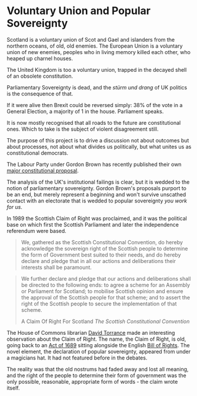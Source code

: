 # Voluntary Union and Popular Sovereignty

Scotland is a voluntary union of Scot and Gael and islanders from the northern oceans, of old, old enemies. The European Union is a voluntary union of new enemies, peoples who in living memory killed each other, who heaped up charnel houses.

The United Kingdom is too a voluntary union, trapped in the decayed shell of an obsolete constitution.

<span class="newthought">Parliamentary Sovereignty</span> is dead, and the *stürm und drang* of UK politics is the consequence of that.

If it were alive then Brexit could be reversed simply: 38% of the vote in a General Election, a majority of 1 in the house. Parliament speaks.

It is now mostly recognised that all roads to the future are constitutional ones. Which to take is the subject of violent disagreement still.

The purpose of this project is to drive a discussion not about outcomes but about processes, not about what divides us politically, but what unites us as constitutional democrats.

The Labour Party under Gordon Brown has recently published their own [major constitutional proposal](https://labour.org.uk/wp-content/uploads/2022/12/Commission-on-the-UKs-Future.pdf).

The analysis of the UK's institutional failings is clear, but it is wedded to the notion of parliamentary sovereignty. Gordon Brown's proposals purport to be an end, but merely represent a beginning and won't survive unscathed contact with an electorate that is wedded to popular sovereignty *you work for us*.

In 1989 the Scottish Claim of Right was proclaimed, and it was the political base on which first the Scottish Parliament and later the independence referendum were based.

<div class="epigraph"><blockquote><p>We, gathered as the Scottish Constitutional Convention, do hereby acknowledge the
sovereign right of the Scottish people to determine the form of Government best suited to their needs, and do hereby declare and pledge that in all our actions and deliberations their
interests shall be paramount.</p></blockquote></div>
<div class="epigraph"><blockquote><p>We further declare and pledge that our actions and deliberations shall be directed to the following ends: to agree a scheme for an Assembly or Parliament for Scotland; to mobilise Scottish opinion and ensure the approval of the Scottish people for that scheme; and to assert the right of the Scottish people to secure the implementation of that scheme.</p><footer>A Claim Of Right For Scotland <cite>The Scottish Constitutional Convention</cite></footer></blockquote></div>

The House of Commons librarian [David Torrance](https://commonslibrary.parliament.uk/authors/david-torrance/) made an interesting observation about the Claim of Right. The name, the Claim of Right, is old, going back to an [Act of 1689](https://www.legislation.gov.uk/aosp/1689/28/data.pdf) sitting alongside the English [Bill of Rights](https://www.legislation.gov.uk/aep/WillandMarSess2/1/2/data.pdf). The novel element, the declaration of popular sovereignty, appeared from under a magicians hat. It had not featured before in the debates.

The reality was that the old nostrums had faded away and lost all meaning, and the right of the people to determine their form of government was the only possible, reasonable, appropriate form of words - the claim wrote itself.
